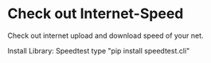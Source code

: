 # Check out Internet-Speed
Check out internet upload and download speed of your net.

Install Library: Speedtest
type "pip install speedtest.cli"
